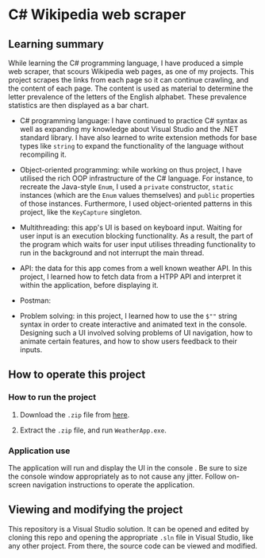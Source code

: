 
# C# Wikipedia web scraper

## Learning summary

While learning the C# programming language, I have produced a simple web scraper, that scours Wikipedia web pages, as one of my projects. This project scrapes the links from each page so it can continue crawling, and the content of each page. The content is used as material to determine the letter prevalence of the letters of the English alphabet. These prevalence statistics are then displayed as a bar chart.

* C# programming language: I have continued to practice C# syntax as well as expanding my knowledge about Visual Studio and the .NET standard library. I have also learned to write extension methods for base types like `string` to expand the functionality of the language without recompiling it.

* Object-oriented programming: while working on thus project, I have utilised the rich OOP infrastructure of the C# language. For instance, to recreate the Java-style `Enum`, I used a `private` constructor, `static` instances (which are the `Enum` values themselves) and `public` properties of those instances. Furthermore, I used object-oriented patterns in this project, like the `KeyCapture` singleton.

* Multithreading: this app's UI is based on keyboard input. Waiting for user input is an execution blocking functionality. As a result, the part of the program which waits for user input utilises threading functionality to run in the background and not interrupt the main thread.

* API: the data for this app comes from a well known weather API. In this project, I learned how to fetch data from a HTPP API and interpret it within the application, before displaying it.

* Postman: 

* Problem solving: in this project, I learned how to use the `$""` string syntax in order to create interactive and animated text in the console. Designing such a UI involved solving problems of UI navigation, how to animate certain features, and how to show users feedback to their inputs.

## How to operate this project

### How to run the project

1. Download the `.zip` file from [here](https://github.com/AndreiCravtov/csharp-weather-app/releases/tag/Windows).

2. Extract the `.zip` file, and run `WeatherApp.exe`.

### Application use

The application will run and display the UI in the console . Be sure to size the console window appropriately as to not cause any jitter. Follow on-screen navigation instructions to operate the application.

## Viewing and  modifying  the project

This repository is a Visual Studio solution. It can be opened and edited by cloning this repo and opening the appropriate `.sln` file in Visual Studio, like any other project. From there, the source code can be viewed and modified.
